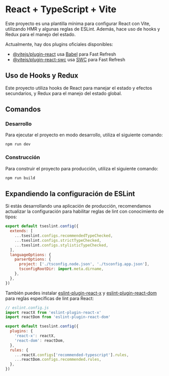 # React + TypeScript + Vite

Este proyecto es una plantilla mínima para configurar React con Vite, utilizando HMR y algunas reglas de ESLint. Además, hace uso de hooks y Redux para el manejo del estado.

Actualmente, hay dos plugins oficiales disponibles:

- [@vitejs/plugin-react](https://github.com/vitejs/vite-plugin-react/blob/main/packages/plugin-react/README.md) usa [Babel](https://babeljs.io/) para Fast Refresh
- [@vitejs/plugin-react-swc](https://github.com/vitejs/vite-plugin-react-swc) usa [SWC](https://swc.rs/) para Fast Refresh

## Uso de Hooks y Redux

Este proyecto utiliza hooks de React para manejar el estado y efectos secundarios, y Redux para el manejo del estado global.

## Comandos

### Desarrollo

Para ejecutar el proyecto en modo desarrollo, utiliza el siguiente comando:

```sh
npm run dev
```

### Construcción

Para construir el proyecto para producción, utiliza el siguiente comando:

```sh
npm run build
```

## Expandiendo la configuración de ESLint

Si estás desarrollando una aplicación de producción, recomendamos actualizar la configuración para habilitar reglas de lint con conocimiento de tipos:

```js
export default tseslint.config({
  extends: [
    ...tseslint.configs.recommendedTypeChecked,
    ...tseslint.configs.strictTypeChecked,
    ...tseslint.configs.stylisticTypeChecked,
  ],
  languageOptions: {
    parserOptions: {
      project: ['./tsconfig.node.json', './tsconfig.app.json'],
      tsconfigRootDir: import.meta.dirname,
    },
  },
})
```

También puedes instalar [eslint-plugin-react-x](https://github.com/Rel1cx/eslint-react/tree/main/packages/plugins/eslint-plugin-react-x) y [eslint-plugin-react-dom](https://github.com/Rel1cx/eslint-react/tree/main/packages/plugins/eslint-plugin-react-dom) para reglas específicas de lint para React:

```js
// eslint.config.js
import reactX from 'eslint-plugin-react-x'
import reactDom from 'eslint-plugin-react-dom'

export default tseslint.config({
  plugins: {
    'react-x': reactX,
    'react-dom': reactDom,
  },
  rules: {
    ...reactX.configs['recommended-typescript'].rules,
    ...reactDom.configs.recommended.rules,
  },
})
```
